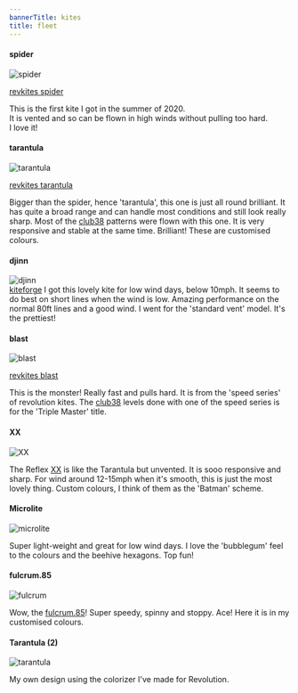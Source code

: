 ```yaml
---
bannerTitle: kites
title: fleet 
---
```


#### spider

![spider](/images/kites/fleet/spider.jpg)  

[revkites spider](https://revkites.com/product/revolution-reflex-rx-spider-web/)

This is the first kite I got in the summer of 2020.  
It is vented and so can be flown in high winds without pulling too hard.  
I love it!


#### tarantula

![tarantula](/images/kites/fleet/tarantula.jpg)  

[revkites tarantula](https://revkites.com/product/revolution-reflex-xx-tarantula/)

Bigger than the spider, hence 'tarantula', this one is just all round
brilliant. It has quite a broad range and can handle most conditions and still
look really sharp.  Most of the [club38](https://revkites.com/club-38/)
patterns were flown with this one. It is very responsive and stable at the same
time. Brilliant! These are customised colours.


#### djinn

![djinn](/images/kites/fleet/djinn.jpg)  
[kiteforge](https://kiteforge.com/product/djinn/)
I got this lovely kite for low wind days, below 10mph. It seems to do best on short lines when the wind is low. Amazing performance on the normal 80ft lines and a good wind. I went for the 'standard vent' model. It's the prettiest!


#### blast

![blast](/images/kites/fleet/blast.jpg)

[revkites blast](https://revkites.com/product/revolution-blast-stunt-kite/)

This is the monster! Really fast and pulls hard. It is from the 'speed series'
of revolution kites. The [club38](https://revkites.com/club-38/) levels done
with one of the speed series is for the 'Triple Master' title.


#### XX

![XX](/images/kites/fleet/usain-1.png)

The Reflex [XX](https://revkites.com/product/revolution-reflex-xx/) is like the
Tarantula but unvented. It is sooo responsive and sharp. For wind around
12-15mph when it's smooth, this is just the most lovely thing. Custom colours,
I think of them as the 'Batman' scheme.

#### Microlite

![microlite](/images/kites/fleet/microlite.jpg)

Super light-weight and great for low wind days. I love the 'bubblegum' feel to
the colours and the beehive hexagons. Top fun!

#### fulcrum.85

![fulcrum](/images/kites/fleet/fulcrum85.jpg)

Wow, the [fulcrum.85](https://atelierkites.com/shop/en/fulcrum/51-fulcrum.html)! Super speedy, spinny and stoppy. Ace! Here it is in my customised colours.


#### Tarantula (2)

![tarantula](/images/kites/fleet/tarantula2.jpg)

My own design using the colorizer I've made for Revolution.
